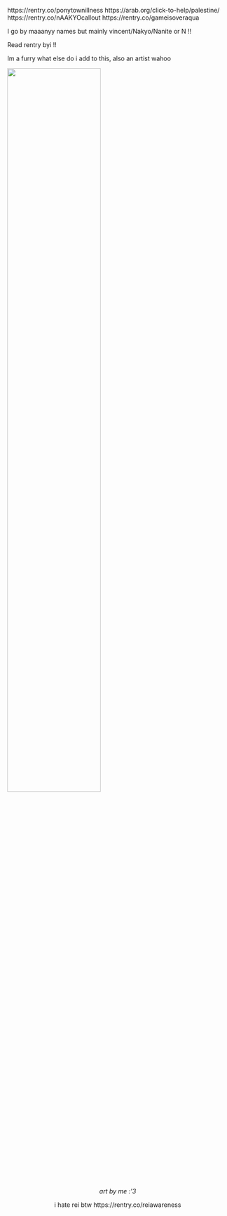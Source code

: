 <p>https://rentry.co/ponytownillness https://arab.org/click-to-help/palestine/ https://rentry.co/nAAKYOcallout https://rentry.co/gameisoveraqua </p> 
<p>I go by maaanyy names but mainly vincent/Nakyo/Nanite or N !! </p>
<p>Read rentry byi !! </p> 
<p>Im a furry what else do i add to this, also an artist wahoo</p>
<p><img src="https://file.garden/Zdo7L-gxzVCR--Zn/weezer1.png" class="align-self-center" style="width: 65%;"></p>
<p><center><i>art by me :'3</i></p>
<p>i hate rei btw https://rentry.co/reiawareness </p>

